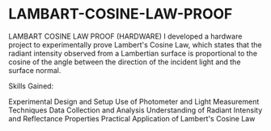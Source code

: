 # LAMBART-COSINE-LAW-PROOF
LAMBART COSINE LAW PROOF (HARDWARE)
I developed a hardware project to experimentally prove Lambert's Cosine Law, which states that the radiant intensity observed from a Lambertian surface is proportional to the cosine of the angle between the direction of the incident light and the surface normal.

Skills Gained:

Experimental Design and Setup
Use of Photometer and Light Measurement Techniques
Data Collection and Analysis
Understanding of Radiant Intensity and Reflectance Properties
Practical Application of Lambert's Cosine Law
